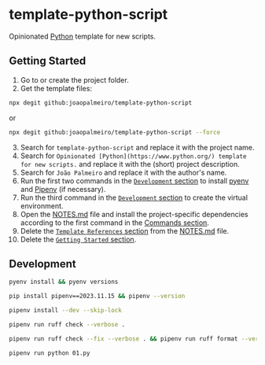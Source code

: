 # template-python-script

Opinionated [Python](https://www.python.org/) template for new scripts.

## Getting Started

1. Go to or create the project folder.
2. Get the template files:

```bash
npx degit github:joaopalmeiro/template-python-script
```

or

```bash
npx degit github:joaopalmeiro/template-python-script --force
```

3. Search for `template-python-script` and replace it with the project name.
4. Search for `Opinionated [Python](https://www.python.org/) template for new scripts.` and replace it with the (short) project description.
5. Search for `João Palmeiro` and replace it with the author's name.
6. Run the first two commands in the [`Development` section](#development) to install [pyenv](https://github.com/pyenv/pyenv) and [Pipenv](https://github.com/pypa/pipenv) (if necessary).
7. Run the third command in the [`Development` section](#development) to create the virtual environment.
8. Open the [NOTES.md](NOTES.md) file and install the project-specific dependencies according to the first command in the [Commands section](NOTES.md#commands).
9. Delete the [`Template References` section](NOTES.md#template-references) from the [NOTES.md](NOTES.md) file.
10. Delete the [`Getting Started` section](#getting-started).

## Development

```bash
pyenv install && pyenv versions
```

```bash
pip install pipenv==2023.11.15 && pipenv --version
```

```bash
pipenv install --dev --skip-lock
```

```bash
pipenv run ruff check --verbose .
```

```bash
pipenv run ruff check --fix --verbose . && pipenv run ruff format --verbose .
```

```bash
pipenv run python 01.py
```
